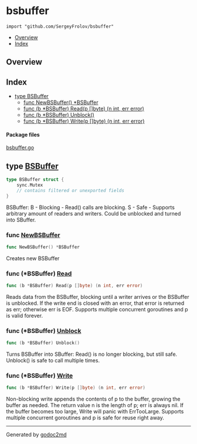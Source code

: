 

# bsbuffer
`import "github.com/SergeyFrolov/bsbuffer"`

* [Overview](#pkg-overview)
* [Index](#pkg-index)

## <a name="pkg-overview">Overview</a>



## <a name="pkg-index">Index</a>
* [type BSBuffer](#BSBuffer)
  * [func NewBSBuffer() *BSBuffer](#NewBSBuffer)
  * [func (b *BSBuffer) Read(p []byte) (n int, err error)](#BSBuffer.Read)
  * [func (b *BSBuffer) Unblock()](#BSBuffer.Unblock)
  * [func (b *BSBuffer) Write(p []byte) (n int, err error)](#BSBuffer.Write)


#### <a name="pkg-files">Package files</a>
[bsbuffer.go](/src/github.com/SergeyFrolov/bsbuffer/bsbuffer.go) 






## <a name="BSBuffer">type</a> [BSBuffer](/src/target/bsbuffer.go?s=360:591#L7)
``` go
type BSBuffer struct {
    sync.Mutex
    // contains filtered or unexported fields
}
```
BSBuffer:
B - Blocking - Read() calls are blocking.
S - Safe - Supports arbitrary amount of readers and writers.
Could be unblocked and turned into SBuffer.







### <a name="NewBSBuffer">func</a> [NewBSBuffer](/src/target/bsbuffer.go?s=617:645#L22)
``` go
func NewBSBuffer() *BSBuffer
```
Creates new BSBuffer





### <a name="BSBuffer.Read">func</a> (\*BSBuffer) [Read](/src/target/bsbuffer.go?s=1321:1373#L53)
``` go
func (b *BSBuffer) Read(p []byte) (n int, err error)
```
Reads data from the BSBuffer, blocking until a writer arrives or the BSBuffer is unblocked.
If the write end is closed with an error, that error is returned as err; otherwise err is EOF.
Supports multiple concurrent goroutines and p is valid forever.




### <a name="BSBuffer.Unblock">func</a> (\*BSBuffer) [Unblock](/src/target/bsbuffer.go?s=2501:2529#L98)
``` go
func (b *BSBuffer) Unblock()
```
Turns BSBuffer into SBuffer: Read() is no longer blocking, but still safe.
Unblock() is safe to call multiple times.




### <a name="BSBuffer.Write">func</a> (\*BSBuffer) [Write](/src/target/bsbuffer.go?s=1988:2041#L75)
``` go
func (b *BSBuffer) Write(p []byte) (n int, err error)
```
Non-blocking write appends the contents of p to the buffer, growing the buffer as needed.
The return value n is the length of p; err is always nil.
If the buffer becomes too large, Write will panic with ErrTooLarge.
Supports multiple concurrent goroutines and p is safe for reuse right away.








- - -
Generated by [godoc2md](http://godoc.org/github.com/davecheney/godoc2md)
